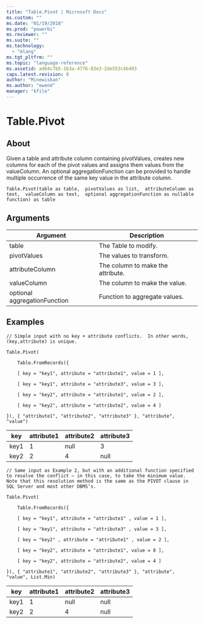 ```yaml
---
title: "Table.Pivot | Microsoft Docs"
ms.custom: ""
ms.date: "01/19/2018"
ms.prod: "powerbi"
ms.reviewer: ""
ms.suite: ""
ms.technology: 
  - "mlang"
ms.tgt_pltfrm: ""
ms.topic: "language-reference"
ms.assetid: ad64c7b5-1b3a-4776-83e3-2de553c4b493
caps.latest.revision: 8
author: "Minewiskan"
ms.author: "owend"
manager: "kfile"
---
```

# Table.Pivot

  
## About  
Given a table and attribute column containing pivotValues, creates new columns for each of the pivot values and assigns them values from the valueColumn. An optional aggregationFunction can be provided to handle multiple occurrence of the same key value in the attribute column.  
  
```  
Table.Pivot(table as table,  pivotValues as list,  attributeColumn as text,  valueColumn as text,  optional aggregationFunction as nullable function) as table  
```  
  
## Arguments  
  
|Argument|Description|  
|------------|---------------|  
|table|The Table to modify.|  
|pivotValues|The values to transform.|  
|attributeColumn|The column to make the attribute.|  
|valueColumn|The column to make the value.|  
|optional aggregationFunction|Function to aggregate values.|  
  
## Examples  
  
```  
// Simple input with no key + attribute conflicts.  In other words, (key,attribute) is unique.  
  
Table.Pivot(  
  
    Table.FromRecords({  
  
    [ key = "key1", attribute = "attribute1", value = 1 ],  
  
    [ key = "key1", attribute = "attribute3", value = 3 ],  
  
    [ key = "key2", attribute = "attribute1", value = 2 ],  
  
    [ key = "key2", attribute = "attribute2", value = 4 ]  
  
}), { "attribute1", "attribute2", "attribute3" }, "attribute", "value")  
```  
  
|key|attribute1|attribute2|attribute3|  
|-------|--------------|--------------|--------------|  
|key1|1|null|3|  
|key2|2|4|null|  
  
```  
// Same input as Example 2, but with an additional function specified to resolve the conflict – in this case, to take the minimum value.  Note that this resolution method is the same as the PIVOT clause in SQL Server and most other DBMS’s.  
  
Table.Pivot(  
  
    Table.FromRecords({  
  
    [ key = "key1", attribute = "attribute1" , value = 1 ],  
  
    [ key = "key1", attribute = "attribute3" , value = 3 ],  
  
    [ key = "key2" , attribute = "attribute1" , value = 2 ],  
  
    [ key = "key2", attribute = "attribute1", value = 8 ],  
  
    [ key = "key2", attribute = "attribute2", value = 4 ]  
  
}), { "attribute1", "attribute2", "attribute3" }, "attribute", "value", List.Min)  
```  
  
|key|attribute1|attribute2|attribute3|  
|-------|--------------|--------------|--------------|  
|key1|1|null|null|  
|key2|2|4|null|  
  
